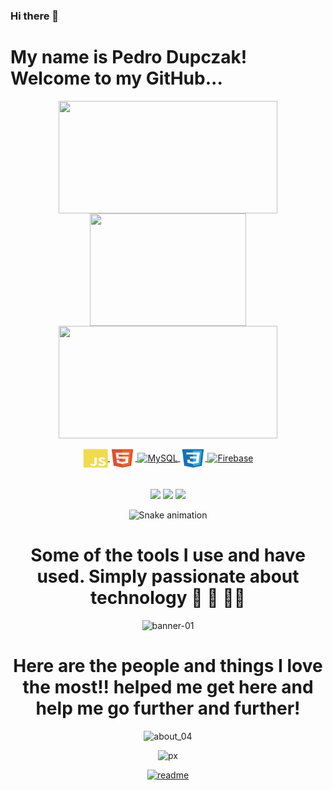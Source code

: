 ### Hi there 👋

<h1>My name is Pedro Dupczak! Welcome to my GitHub...</h1>

<div  align="center">
  <a href="https://github.com/Pedrodupczak">
  <img height="180em" width="350" align="center" src="https://github-readme-stats.vercel.app/api?username=Pedrodupczak&show_icons=true&theme=react&include_all_commits=true&count_private=true"/>
  <img height="180em" width="250" align="center" src="https://github-readme-stats.vercel.app/api/top-langs/?username=Pedrodupczak&theme=react" />
  <img height="180em" width="350" align="center" src="https://github-readme-streak-stats.herokuapp.com/?user=LFernandoMB&theme=react" />
</div>

<div  align="center">  
  <div style="display: inline_block"><br>
  <img align="center" alt="Rafa-Js" height="30" width="40" src="https://raw.githubusercontent.com/devicons/devicon/master/icons/javascript/javascript-plain.svg">
  <img align="center" alt="HTML" height="30" width="40" src="https://raw.githubusercontent.com/devicons/devicon/master/icons/html5/html5-original.svg">
  <img align="center" alt="MySQL" height="30" width="40" src="https://cdn.jsdelivr.net/gh/devicons/devicon/icons/mysql/mysql-original.svg">
  <img align="center" alt="CSS" height="30" width="40" src="https://raw.githubusercontent.com/devicons/devicon/master/icons/css3/css3-original.svg">
  <img align="center" alt="Firebase" height="30" width="40" src="https://cdn.jsdelivr.net/gh/devicons/devicon/icons/firebase/firebase-plain.svg"> 
    
</div>

<div  align="center"> 
    <div style="display: inline_block"><br>
    <br><a href="https://www.instagram.com/Pedro_icb/" target="_blank"><img src="https://img.shields.io/badge/-Instagram-%23E4405F?style=for-the-badge&logo=instagram&logoColor=black" target="_blank"></a>
    <a href="https://www.linkedin.com/in/pedro-dupczak/" target="_blank"><img src="https://img.shields.io/badge/LinkedIn-0077B5?style=for-the-badge&logo=linkedin&logoColor=white" target="_blank"></a> 
    <a href="" target="_blank"><img src="https://img.shields.io/badge/website-000000?style=for-the-badge&logo=About.me&logoColor=whitee" target="_blank"></a> 
</div>
 
  ![Snake animation](https://github.com/Pedrodupczak/Pedrodupczak/blob/output/github-contribution-grid-snake.svg)
 
  ## 
  
 <h1> Some of the tools I use and have used. Simply passionate about technology 🥰 🤖 🧑‍💻 </h1> 

![banner-01](https://user-images.githubusercontent.com/91624923/150597971-1a7ae1f1-521b-4afd-b15c-33422d924204.jpg)
  
 <h1> Here are the people and things I love the most!! helped me get here and help me go further and further! </h1>

![about_04](https://user-images.githubusercontent.com/91624923/150598806-374d7404-d0c3-4cb5-9053-4db69244f805.jpg)  
 
![px](https://user-images.githubusercontent.com/91624923/150600135-fa304634-d456-4c87-b151-63f0d6b6e9fa.png)

[![readme](https://github-readme-stats.vercel.app/api/pin/?username=LFernandoMB&repo=LFernandoMB&theme=react)](https://github.com/LFernandoMB/LFernandoMB)
